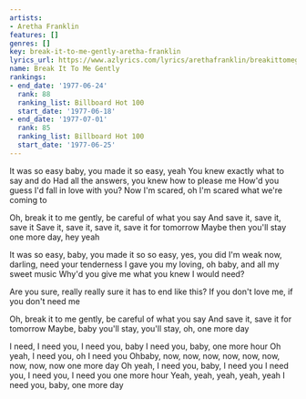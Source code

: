 ```yaml
---
artists:
- Aretha Franklin
features: []
genres: []
key: break-it-to-me-gently-aretha-franklin
lyrics_url: https://www.azlyrics.com/lyrics/arethafranklin/breakittomegently.html
name: Break It To Me Gently
rankings:
- end_date: '1977-06-24'
  rank: 88
  ranking_list: Billboard Hot 100
  start_date: '1977-06-18'
- end_date: '1977-07-01'
  rank: 85
  ranking_list: Billboard Hot 100
  start_date: '1977-06-25'
---
```


It was so easy baby, you made it so easy, yeah
You knew exactly what to say and do
Had all the answers, you knew how to please me
How'd you guess I'd fall in love with you?
Now I'm scared, oh I'm scared what we're coming to

Oh, break it to me gently, be careful of what you say
And save it, save it, save it
Save it, save it, save it, save it for tomorrow
Maybe then you'll stay one more day, hey yeah

It was so easy, baby, you made it so so easy, yes, you did
I'm weak now, darling, need your tenderness
I gave you my loving, oh baby, and all my sweet music
Why'd you give me what you knew I would need?

Are you sure, really really sure it has to end like this?
If you don't love me, if you don't need me

Oh, break it to me gently, be careful of what you say
And save it, save it for tomorrow
Maybe, baby you'll stay, you'll stay, oh, one more day

I need, I need you, I need you, baby
I need you, baby, one more hour
Oh yeah, I need you, oh I need you
Ohbaby, now, now, now, now, now, now, now, now, now one more day
Oh yeah, I need you, baby, I need you
I need you, I need you, I need you one more hour
Yeah, yeah, yeah, yeah, yeah
I need you, baby, one more day



